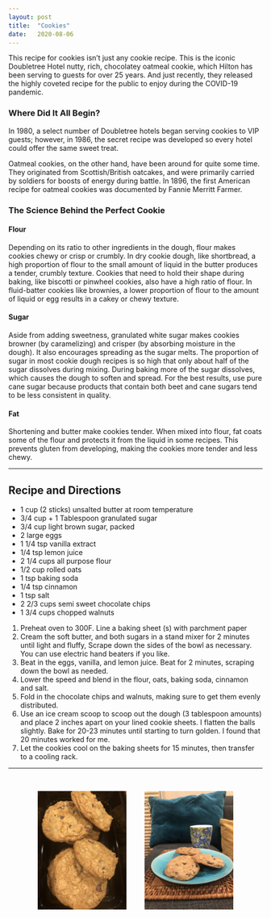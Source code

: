 ```yaml
---
layout: post
title:  "Cookies"
date:   2020-08-06
---
```

This recipe for cookies isn’t just any cookie recipe. This is the iconic Doubletree Hotel nutty, rich, chocolatey oatmeal cookie, which Hilton has been serving to guests for over 25 years. And just recently, they released the highly coveted recipe for the public to enjoy during the COVID-19 pandemic.

<h3>Where Did It All Begin?</h3>

In 1980, a select number of Doubletree hotels began serving cookies to VIP guests; however, in 1986, the secret recipe was developed so every hotel could offer the same sweet treat.

Oatmeal cookies, on the other hand, have been around for quite some time. They originated from Scottish/British oatcakes, and were primarily carried by soldiers for boosts of energy during battle. In 1896, the first American recipe for oatmeal cookies was documented by Fannie Merritt Farmer. 

<h3>The Science Behind the Perfect Cookie</h3>

<h4>Flour</h4>

Depending on its ratio to other ingredients in the dough, flour makes cookies chewy or crisp or crumbly. In dry cookie dough, like shortbread, a high proportion of flour to the small amount of liquid in the butter produces a tender, crumbly texture. Cookies that need to hold their shape during baking, like biscotti or pinwheel cookies, also have a high ratio of flour. In fluid-batter cookies like brownies, a lower proportion of flour to the amount of liquid or egg results in a cakey or chewy texture.

<h4>Sugar</h4>

Aside from adding sweetness, granulated white sugar makes cookies browner (by caramelizing) and crisper (by absorbing moisture in the dough). It also encourages spreading as the sugar melts. The proportion of sugar in most cookie dough recipes is so high that only about half of the sugar dissolves during mixing. During baking more of the sugar dissolves, which causes the dough to soften and spread. For the best results, use pure cane sugar because products that contain both beet and cane sugars tend to be less consistent in quality.

<h4>Fat</h4>

Shortening and butter make cookies tender. When mixed into flour, fat coats some of the flour and protects it from the liquid in some recipes. This prevents gluten from developing, making the cookies more tender and less chewy.

---

## Recipe and Directions

- 1 cup (2 sticks) unsalted butter at room temperature
- 3/4 cup + 1 Tablespoon granulated sugar
- 3/4 cup light brown sugar, packed
- 2 large eggs
- 1 1/4 tsp vanilla extract
- 1/4 tsp lemon juice
- 2 1/4 cups all purpose flour
- 1/2 cup rolled oats
- 1 tsp baking soda
- 1/4 tsp cinnamon
- 1 tsp salt
- 2 2/3 cups semi sweet chocolate chips
- 1 3/4 cups chopped walnuts

1. Preheat oven to 300F. Line a baking sheet (s) with parchment paper
2. Cream the soft butter, and both sugars in a stand mixer for 2 minutes until light and fluffy, Scrape down the sides of the bowl as necessary. You can use electric hand beaters if you like.
3. Beat in the eggs, vanilla, and lemon juice. Beat for 2 minutes, scraping down the bowl as needed.
4. Lower the speed and blend in the flour, oats, baking soda, cinnamon and salt.
5. Fold in the chocolate chips and walnuts, making sure to get them evenly distributed.
6. Use an ice cream scoop to scoop out the dough (3 tablespoon amounts) and place 2 inches apart on your lined cookie sheets. I flatten the balls slightly. Bake for 20-23 minutes until starting to turn golden. I found that 20 minutes worked for me.
7. Let the cookies cool on the baking sheets for 15 minutes, then transfer to a cooling rack.

---
<br>

<p align="center">
  <img src="/images/cookies/cookies1.jpeg" width="35%" />
&nbsp; &nbsp; &nbsp; &nbsp;
  <img src="/images/cookies/cookies2.jpeg" width="35%" /> 
</p>
